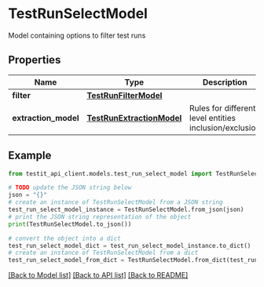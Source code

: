 # TestRunSelectModel

Model containing options to filter test runs

## Properties

Name | Type | Description | Notes
------------ | ------------- | ------------- | -------------
**filter** | [**TestRunFilterModel**](TestRunFilterModel.md) |  | 
**extraction_model** | [**TestRunExtractionModel**](TestRunExtractionModel.md) | Rules for different level entities inclusion/exclusion | 

## Example

```python
from testit_api_client.models.test_run_select_model import TestRunSelectModel

# TODO update the JSON string below
json = "{}"
# create an instance of TestRunSelectModel from a JSON string
test_run_select_model_instance = TestRunSelectModel.from_json(json)
# print the JSON string representation of the object
print(TestRunSelectModel.to_json())

# convert the object into a dict
test_run_select_model_dict = test_run_select_model_instance.to_dict()
# create an instance of TestRunSelectModel from a dict
test_run_select_model_from_dict = TestRunSelectModel.from_dict(test_run_select_model_dict)
```
[[Back to Model list]](../README.md#documentation-for-models) [[Back to API list]](../README.md#documentation-for-api-endpoints) [[Back to README]](../README.md)


